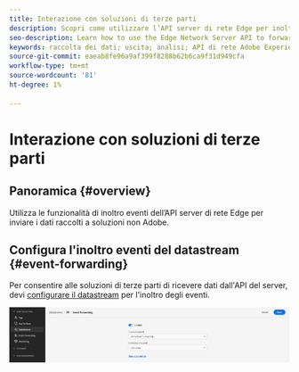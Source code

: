 ```yaml
---
title: Interazione con soluzioni di terze parti
description: Scopri come utilizzare l’API server di rete Edge per inoltrare gli eventi a soluzioni non Adobi
seo-description: Learn how to use the Edge Network Server API to forward events to non-Adobe solutions
keywords: raccolta dei dati; uscita; analisi; API di rete Adobe Experience Platform Edge;inoltro eventi
source-git-commit: eaeab8fe96a9af399f8288b62b6ca9f31d949cfa
workflow-type: tm+mt
source-wordcount: '81'
ht-degree: 1%

---
```



# Interazione con soluzioni di terze parti

## Panoramica {#overview}

Utilizza le funzionalità di inoltro eventi dell’API server di rete Edge per inviare i dati raccolti a soluzioni non Adobe.

## Configura l&#39;inoltro eventi del datastream {#event-forwarding}

Per consentire alle soluzioni di terze parti di ricevere dati dall&#39;API del server, devi [configurare il datastream](../edge/fundamentals/datastreams.md#event-forwarding-settings) per l&#39;inoltro degli eventi.

![Configurazione di Adobe Analytics Datastream](assets/event-forwarding-datastream.png)